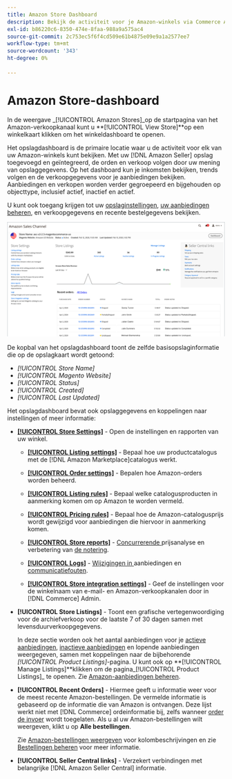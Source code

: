 ```yaml
---
title: Amazon Store Dashboard
description: Bekijk de activiteit voor je Amazon-winkels via Commerce Admin met behulp van het Amazon store dashboard.
exl-id: b86220c6-8350-474e-8faa-988a9a575ac4
source-git-commit: 2c753ec5f6f4cd509e61b4875e09e9a1a2577ee7
workflow-type: tm+mt
source-wordcount: '343'
ht-degree: 0%

---
```


# Amazon Store-dashboard


In de weergave _[!UICONTROL Amazon Stores]_op de startpagina van het Amazon-verkoopkanaal kunt u **[!UICONTROL View Store]**op een winkelkaart klikken om het winkeldashboard te openen.

Het opslagdashboard is de primaire locatie waar u de activiteit voor elk van uw Amazon-winkels kunt bekijken. Met uw [!DNL Amazon Seller] opslag toegevoegd en geïntegreerd, de orden en verkoop volgen door uw mening van opslaggegevens. Op het dashboard kun je inkomsten bekijken, trends volgen en de verkoopgegevens voor je aanbiedingen bekijken. Aanbiedingen en verkopen worden verder gegroepeerd en bijgehouden op objecttype, inclusief actief, inactief en actief.

U kunt ook toegang krijgen tot uw [opslaginstellingen](./ob-store-review.md), [uw aanbiedingen beheren](./managing-product-listings.md), en verkoopgegevens en recente bestelgegevens bekijken.

![Amazon Store-dashboard](assets/amazon-store-dashboard.png)

De kopbal van het opslagdashboard toont de zelfde basisopslaginformatie die op de opslagkaart wordt getoond:

- _[!UICONTROL Store Name]_
- _[!UICONTROL Magento Website]_
- _[!UICONTROL Status]_
- _[!UICONTROL Created]_
- _[!UICONTROL Last Updated]_

Het opslagdashboard bevat ook opslaggegevens en koppelingen naar instellingen of meer informatie:

- [**[!UICONTROL Store Settings]**](./ob-store-review.md) - Open de instellingen en rapporten van uw winkel.

   - [**[!UICONTROL Listing settings]**](./listing-settings.md) - Bepaal hoe uw productcatalogus met de  [!DNL Amazon Marketplace]catalogus werkt.

   - [**[!UICONTROL Order settings]**](./order-settings.md) - Bepalen hoe Amazon-orders worden beheerd.

   - [**[!UICONTROL Listing rules]**](./listing-rules.md) - Bepaal welke catalogusproducten in aanmerking komen om op Amazon te worden vermeld.

   - [**[!UICONTROL Pricing rules]**](./pricing-products.md) - Bepaal hoe de Amazon-catalogusprijs wordt gewijzigd voor aanbiedingen die hiervoor in aanmerking komen.

   - [**[!UICONTROL Store reports]**](./amazon-logs-reports.md) -  [Concurrerende ](./competitive-price-analysis.md) prijsanalyse en verbetering van  [de notering](./listing-improvements.md).

   - [**[!UICONTROL Logs]**](./amazon-logs-reports.md) -  [Wijzigingen in ](./listing-changes-log.md) aanbiedingen en  [communicatiefouten](./communication-errors-log.md).

   - [**[!UICONTROL Store integration settings]**](./store-integration-settings.md) - Geef de instellingen voor de winkelnaam van e-mail- en Amazon-verkoopkanalen door in  [!DNL Commerce] Admin.

- **[!UICONTROL Store Listings]** - Toont een grafische vertegenwoordiging voor de archiefverkoop voor de laatste 7 of 30 dagen samen met levensduurverkoopgegevens.

   In deze sectie worden ook het aantal aanbiedingen voor je [actieve aanbiedingen](./active-listings.md), [inactieve aanbiedingen](./inactive-listings.md) en lopende aanbiedingen weergegeven, samen met koppelingen naar de bijbehorende _[!UICONTROL Product Listings]_-pagina. U kunt ook op **[!UICONTROL Manage Listings]**klikken om de pagina_[!UICONTROL Product Listings]_ te openen. Zie [Amazon-aanbiedingen beheren](./managing-product-listings.md).

- **[!UICONTROL Recent Orders]** - Hiermee geeft u informatie weer voor de meest recente Amazon-bestellingen. De vermelde informatie is gebaseerd op de informatie die van Amazon is ontvangen. Deze lijst werkt niet met [!DNL Commerce] ordeinformatie bij, zelfs wanneer [order de invoer](./order-settings.md) wordt toegelaten. Als u al uw Amazon-bestellingen wilt weergeven, klikt u op **Alle bestellingen**.

   Zie [Amazon-bestellingen weergeven](./amazon-orders-all.md) voor kolombeschrijvingen en zie [Bestellingen beheren](./managing-orders.md) voor meer informatie.

- **[!UICONTROL Seller Central links]** - Verzekert verbindingen met belangrijke  [!DNL Amazon Seller Central] informatie.
